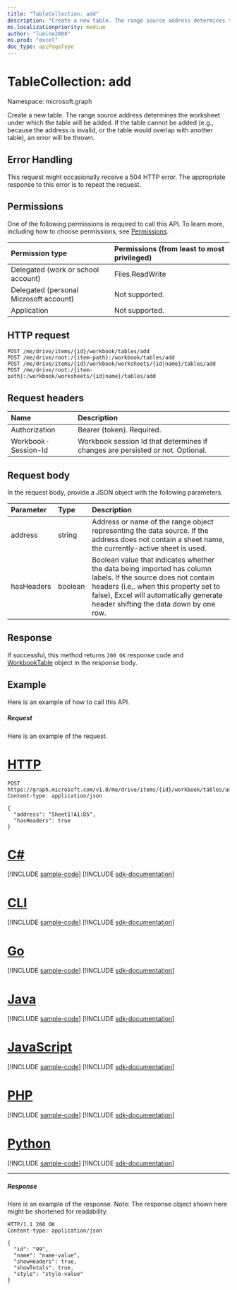 ```yaml
---
title: "TableCollection: add"
description: "Create a new table. The range source address determines the worksheet under which the table will be added. If the table cannot be added (e.g., because the address is invalid, or the table would overlap with another table), an error will be thrown."
ms.localizationpriority: medium
author: "lumine2008"
ms.prod: "excel"
doc_type: apiPageType
---
```


# TableCollection: add

Namespace: microsoft.graph

Create a new table. The range source address determines the worksheet under which the table will be added. If the table cannot be added (e.g., because the address is invalid, or the table would overlap with another table), an error will be thrown.

## Error Handling

This request might occasionally receive a 504 HTTP error. The appropriate response to this error is to repeat the request.

## Permissions
One of the following permissions is required to call this API. To learn more, including how to choose permissions, see [Permissions](/graph/permissions-reference).

|Permission type      | Permissions (from least to most privileged)              |
|:--------------------|:---------------------------------------------------------|
|Delegated (work or school account) | Files.ReadWrite    |
|Delegated (personal Microsoft account) | Not supported.    |
|Application | Not supported. |

## HTTP request
<!-- { "blockType": "ignored" } -->
```http
POST /me/drive/items/{id}/workbook/tables/add
POST /me/drive/root:/{item-path}:/workbook/tables/add
POST /me/drive/items/{id}/workbook/worksheets/{id|name}/tables/add
POST /me/drive/root:/{item-path}:/workbook/worksheets/{id|name}/tables/add

```
## Request headers
| Name       | Description|
|:---------------|:----------|
| Authorization  | Bearer {token}. Required. |
| Workbook-Session-Id  | Workbook session Id that determines if changes are persisted or not. Optional.|

## Request body
In the request body, provide a JSON object with the following parameters.

| Parameter	   | Type	|Description|
|:---------------|:--------|:----------|
|address|string|Address or name of the range object representing the data source. If the address does not contain a sheet name, the currently-active sheet is used.|
|hasHeaders|boolean|Boolean value that indicates whether the data being imported has column labels. If the source does not contain headers (i.e,. when this property set to false), Excel will automatically generate header shifting the data down by one row.|

## Response

If successful, this method returns `200 OK` response code and [WorkbookTable](../resources/table.md) object in the response body.

## Example
Here is an example of how to call this API.
##### Request
Here is an example of the request.

# [HTTP](#tab/http)
<!-- {
  "blockType": "request",
  "name": "tablecollection_add"
}-->
```http
POST https://graph.microsoft.com/v1.0/me/drive/items/{id}/workbook/tables/add
Content-type: application/json

{
  "address": "Sheet1!A1:D5",
  "hasHeaders": true
}
```

# [C#](#tab/csharp)
[!INCLUDE [sample-code](../includes/snippets/csharp/tablecollection-add-csharp-snippets.md)]
[!INCLUDE [sdk-documentation](../includes/snippets/snippets-sdk-documentation-link.md)]

# [CLI](#tab/cli)
[!INCLUDE [sample-code](../includes/snippets/cli/tablecollection-add-cli-snippets.md)]
[!INCLUDE [sdk-documentation](../includes/snippets/snippets-sdk-documentation-link.md)]

# [Go](#tab/go)
[!INCLUDE [sample-code](../includes/snippets/go/tablecollection-add-go-snippets.md)]
[!INCLUDE [sdk-documentation](../includes/snippets/snippets-sdk-documentation-link.md)]

# [Java](#tab/java)
[!INCLUDE [sample-code](../includes/snippets/java/tablecollection-add-java-snippets.md)]
[!INCLUDE [sdk-documentation](../includes/snippets/snippets-sdk-documentation-link.md)]

# [JavaScript](#tab/javascript)
[!INCLUDE [sample-code](../includes/snippets/javascript/tablecollection-add-javascript-snippets.md)]
[!INCLUDE [sdk-documentation](../includes/snippets/snippets-sdk-documentation-link.md)]

# [PHP](#tab/php)
[!INCLUDE [sample-code](../includes/snippets/php/tablecollection-add-php-snippets.md)]
[!INCLUDE [sdk-documentation](../includes/snippets/snippets-sdk-documentation-link.md)]

# [Python](#tab/python)
[!INCLUDE [sample-code](../includes/snippets/python/tablecollection-add-python-snippets.md)]
[!INCLUDE [sdk-documentation](../includes/snippets/snippets-sdk-documentation-link.md)]

---

##### Response
Here is an example of the response. Note: The response object shown here might be shortened for readability.
<!-- {
  "blockType": "response",
  "truncated": true,
  "@odata.type": "microsoft.graph.workbookTable"
} -->
```http
HTTP/1.1 200 OK
Content-type: application/json

{
  "id": "99",
  "name": "name-value",
  "showHeaders": true,
  "showTotals": true,
  "style": "style-value"
}
```

<!-- uuid: 8fcb5dbc-d5aa-4681-8e31-b001d5168d79
2015-10-25 14:57:30 UTC -->
<!-- {
  "type": "#page.annotation",
  "description": "TableCollection: add",
  "keywords": "",
  "section": "documentation",
  "tocPath": "",
  "suppressions": [
  ]
}-->

